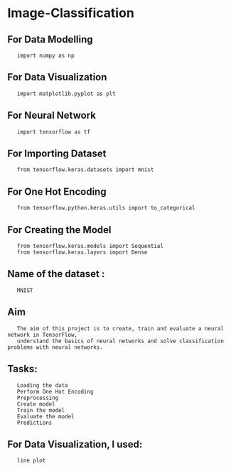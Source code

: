 # Image-Classification

## For Data Modelling  
       import numpy as np
                    
## For Data Visualization
       import matplotlib.pyplot as plt
                 
## For Neural Network 
       import tensorflow as tf 

## For Importing Dataset
       from tensorflow.keras.datasets import mnist
                    
## For One Hot Encoding
       from tensorflow.python.keras.utils import to_categorical
                    
## For Creating the Model
       from tensorflow.keras.models import Sequential
       from tensorflow.keras.layers import Dense

## Name of the dataset : 
       MNIST
                    
## Aim
       The aim of this project is to create, train and evaluate a neural network in TensorFlow, 
       understand the basics of neural networks and solve classification problems with neural networks.

## Tasks:
       Loading the data
       Perform One Hot Encoding
       Preprocessing
       Create model
       Train the model
       Evaluate the model
       Predictions

## For Data Visualization, I used:
       line plot
